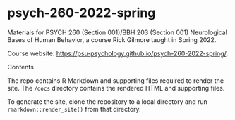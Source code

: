 # psych-260-2022-spring

Materials for PSYCH 260 (Section 001)/BBH 203 (Section 001) Neurological Bases of Human Behavior, a course Rick Gilmore taught in Spring 2022.

Course website: https://psu-psychology.github.io/psych-260-2022-spring/.

Contents

The repo contains R Markdown and supporting files required to render the site. The `/docs` directory contains the rendered HTML and supporting files.

To generate the site, clone the repository to a local directory and run `rmarkdown::render_site()` from that directory.
